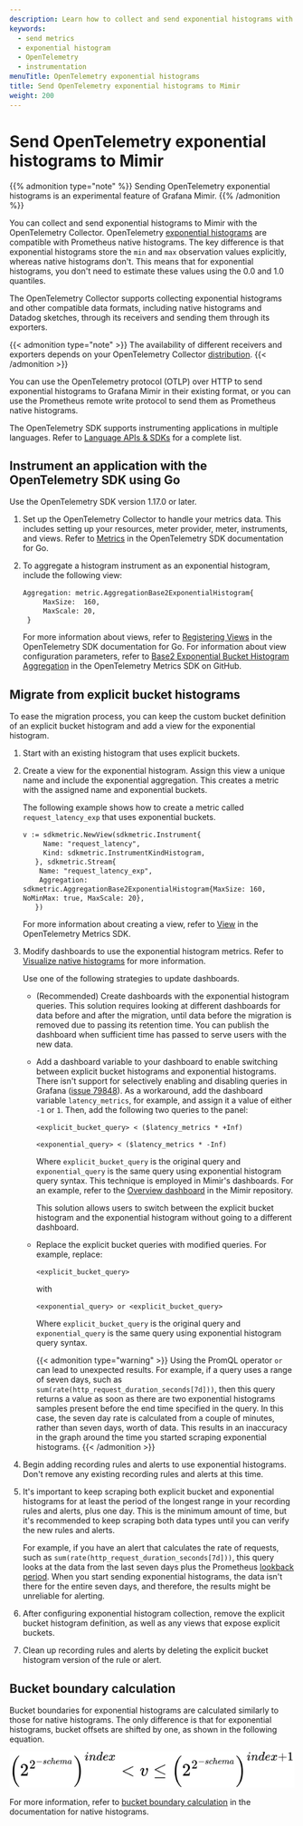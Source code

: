```yaml
---
description: Learn how to collect and send exponential histograms with the OpenTelemetry Collector
keywords:
  - send metrics
  - exponential histogram
  - OpenTelemetry
  - instrumentation
menuTitle: OpenTelemetry exponential histograms
title: Send OpenTelemetry exponential histograms to Mimir
weight: 200
---
```



# Send OpenTelemetry exponential histograms to Mimir

{{% admonition type="note" %}}
Sending OpenTelemetry exponential histograms is an experimental feature of Grafana Mimir.
{{% /admonition %}}

You can collect and send exponential histograms to Mimir with the OpenTelemetry Collector. OpenTelemetry [exponential histograms](https://opentelemetry.io/docs/specs/otel/metrics/data-model/#exponentialhistogram) are compatible with Prometheus native histograms. The key difference is that exponential histograms store the `min` and `max` observation values explicitly, whereas native histograms don't. This means that for exponential histograms, you don't need to estimate these values using the 0.0 and 1.0 quantiles.

The OpenTelemetry Collector supports collecting exponential histograms and other compatible data formats, including native histograms and Datadog sketches, through its receivers and sending them through its exporters.

{{< admonition type="note" >}}
The availability of different receivers and exporters depends on your OpenTelemetry Collector [distribution](https://opentelemetry.io/docs/concepts/distributions/).
{{< /admonition >}}

You can use the OpenTelemetry protocol (OTLP) over HTTP to send exponential histograms to Grafana Mimir in their existing format, or you can use the Prometheus remote write protocol to send them as Prometheus native histograms.

The OpenTelemetry SDK supports instrumenting applications in multiple languages. Refer to [Language APIs & SDKs](https://opentelemetry.io/docs/languages/) for a complete list.

## Instrument an application with the OpenTelemetry SDK using Go

Use the OpenTelemetry SDK version 1.17.0 or later.

1. Set up the OpenTelemetry Collector to handle your metrics data. This includes setting up your resources, meter provider, meter, instruments, and views. Refer to [Metrics](https://opentelemetry.io/docs/languages/go/instrumentation/#metrics) in the OpenTelemetry SDK documentation for Go.
1. To aggregate a histogram instrument as an exponential histogram, include the following view:

   ```
   Aggregation: metric.AggregationBase2ExponentialHistogram{
   		MaxSize:  160,
   		MaxScale: 20,
   	}
   ```

   For more information about views, refer to [Registering Views](https://opentelemetry.io/docs/languages/go/instrumentation/#registering-views) in the OpenTelemetry SDK documentation for Go. For information about view configuration parameters, refer to [Base2 Exponential Bucket Histogram Aggregation](https://github.com/open-telemetry/opentelemetry-specification/blob/main/specification/metrics/sdk.md#base2-exponential-bucket-histogram-aggregation) in the OpenTelemetry Metrics SDK on GitHub.

## Migrate from explicit bucket histograms

To ease the migration process, you can keep the custom bucket definition of an explicit bucket histogram and add a view for the exponential histogram.

1. Start with an existing histogram that uses explicit buckets.
1. Create a view for the exponential histogram. Assign this view a unique name and include the exponential aggregation. This creates a metric with the assigned name and exponential buckets.

   The following example shows how to create a metric called `request_latency_exp` that uses exponential buckets.

   ```
   v := sdkmetric.NewView(sdkmetric.Instrument{
      	Name: "request_latency",
      	Kind: sdkmetric.InstrumentKindHistogram,
      }, sdkmetric.Stream{
   	   Name: "request_latency_exp",
   	   Aggregation: sdkmetric.AggregationBase2ExponentialHistogram{MaxSize: 160, NoMinMax: true, MaxScale: 20},
      })
   ```

   For more information about creating a view, refer to [View](https://opentelemetry.io/docs/specs/otel/metrics/sdk/#view) in the OpenTelemetry Metrics SDK.

1. Modify dashboards to use the exponential histogram metrics. Refer to [Visualize native histograms](https://grafana.com/docs/mimir/<MIMIR_VERSION>/visualize/native-histograms/) for more information.

   Use one of the following strategies to update dashboards.

   - (Recommended) Create dashboards with the exponential histogram queries. This solution requires looking at different dashboards for data before and after the migration, until data before the migration is removed due to passing its retention time. You can publish the dashboard when sufficient time has passed to serve users with the new data.
   - Add a dashboard variable to your dashboard to enable switching between explicit bucket histograms and exponential histograms. There isn't support for selectively enabling and disabling queries in Grafana ([issue 79848](https://github.com/grafana/grafana/issues/79848)). As a workaround, add the dashboard variable `latency_metrics`, for example, and assign it a value of either `-1` or `1`. Then, add the following two queries to the panel:

     ```
     <explicit_bucket_query> < ($latency_metrics * +Inf)
     ```

     ```
     <exponential_query> < ($latency_metrics * -Inf)
     ```

     Where `explicit_bucket_query` is the original query and `exponential_query` is the same query using exponential histogram query syntax. This technique is employed in Mimir's dashboards. For an example, refer to the [Overview dashboard](https://github.com/grafana/mimir/blob/main/operations/mimir-mixin-compiled/dashboards/mimir-overview.json) in the Mimir repository.

     This solution allows users to switch between the explicit bucket histogram and the exponential histogram without going to a different dashboard.

   - Replace the explicit bucket queries with modified queries. For example, replace:

     ```
     <explicit_bucket_query>
     ```

     with

     ```
     <exponential_query> or <explicit_bucket_query>
     ```

     Where `explicit_bucket_query` is the original query and `exponential_query` is the same query using exponential histogram query syntax.

     {{< admonition type="warning" >}}
     Using the PromQL operator `or` can lead to unexpected results. For example, if a query uses a range of seven days, such as `sum(rate(http_request_duration_seconds[7d]))`, then this query returns a value as soon as there are two exponential histograms samples present before the end time specified in the query. In this case, the seven day rate is calculated from a couple of minutes, rather than seven days, worth of data. This results in an inaccuracy in the graph around the time you started scraping exponential histograms.
     {{< /admonition >}}

1. Begin adding recording rules and alerts to use exponential histograms. Don't remove any existing recording rules and alerts at this time.
1. It's important to keep scraping both explicit bucket and exponential histograms for at least the period of the longest range in your recording rules and alerts, plus one day. This is the minimum amount of time, but it's recommended to keep scraping both data types until you can verify the new rules and alerts.

   For example, if you have an alert that calculates the rate of requests, such as `sum(rate(http_request_duration_seconds[7d]))`, this query looks at the data from the last seven days plus the Prometheus [lookback period](https://prometheus.io/docs/prometheus/latest/querying/basics/#staleness). When you start sending exponential histograms, the data isn't there for the entire seven days, and therefore, the results might be unreliable for alerting.

1. After configuring exponential histogram collection, remove the explicit bucket histogram definition, as well as any views that expose explicit buckets.
1. Clean up recording rules and alerts by deleting the explicit bucket histogram version of the rule or alert.

## Bucket boundary calculation

Bucket boundaries for exponential histograms are calculated similarly to those for native histograms. The only difference is that for exponential histograms, bucket offsets are shifted by one, as shown in the following equation.

<!--- LaTeX equation source: {\left( 2^{2^{-schema}} \right)}^{index} < v \leq {\left( 2^{2^{-schema}}\right)}^{index+1} -->

![Positive bucket definition](otel-pos-bucket-def.svg)

For more information, refer to [bucket boundary calculation](https://grafana.com/docs/mimir/next/send/native-histograms/#bucket-boundary-calculation) in the documentation for native histograms.
